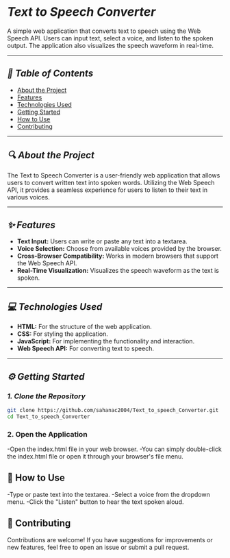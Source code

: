 # *Text to Speech Converter*

A simple web application that converts text to speech using the Web Speech API. Users can input text, select a voice, and listen to the spoken output. The application also visualizes the speech waveform in real-time.

---

## *📑 Table of Contents*

- [About the Project](#about-the-project)  
- [Features](#features)  
- [Technologies Used](#technologies-used)  
- [Getting Started](#getting-started)  
- [How to Use](#how-to-use)  
- [Contributing](#contributing)  

---

## *🔍 About the Project*

The Text to Speech Converter is a user-friendly web application that allows users to convert written text into spoken words. Utilizing the Web Speech API, it provides a seamless experience for users to listen to their text in various voices.

---

## *✨ Features*  

- **Text Input:** Users can write or paste any text into a textarea.  
- **Voice Selection:** Choose from available voices provided by the browser.  
- **Cross-Browser Compatibility:** Works in modern browsers that support the Web Speech API.  
- **Real-Time Visualization:** Visualizes the speech waveform as the text is spoken.  

---

## *💻 Technologies Used*  

- **HTML:** For the structure of the web application.  
- **CSS:** For styling the application.  
- **JavaScript:** For implementing the functionality and interaction.  
- **Web Speech API:** For converting text to speech.  

---

## *⚙ Getting Started*  

### *1. Clone the Repository*  
```bash
git clone https://github.com/sahanac2004/Text_to_speech_Converter.git
cd Text_to_speech_Converter
```

### 2. Open the Application

-Open the index.html file in your web browser.
-You can simply double-click the index.html file or open it through your browser's file menu.

## 📖 How to Use

-Type or paste text into the textarea.
-Select a voice from the dropdown menu.
-Click the "Listen" button to hear the text spoken aloud.

## 👥 Contributing
Contributions are welcome! If you have suggestions for improvements or new features, feel free to open an issue or submit a pull request.
